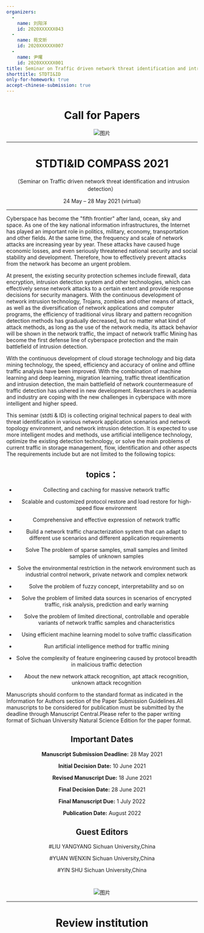 ```yaml
---
organizers:
  -
    name: 刘阳洋
    id: 2020XXXXXX043
  -
    name: 苑文昕
    id: 2020XXXXXX007
  -
    name: 尹曙
    id: 2020XXXXXX001
title: Seminar on Traffic driven network threat identification and intrusion detection 
shorttitle: STDTI&ID
only-for-homework: true
accept-chinese-submission: true
---
```



<div align=center>

# Call for Papers

![图片](https://raw.githubusercontent.com/xiaowang-0209/cfp/xiaowang-0209-patch-1/cfp/hehe.jpg)

---

# STDTI&ID COMPASS 2021

（Seminar on Traffic driven network threat identification and intrusion detection）

24 May – 28 May 2021 (virtual)

</div>

---


Cyberspace has become the "fifth frontier" after land, ocean, sky and space. As one of the key national information infrastructures, the Internet has played an important role in politics, military, economy, transportation and other fields. At the same time, the frequency and scale of network attacks are increasing year by year. These attacks have caused huge economic losses, and even seriously threatened national security and social stability and development. Therefore, how to effectively prevent attacks from the network has become an urgent problem.
    
At present, the existing security protection schemes include firewall, data encryption, intrusion detection system and other technologies, which can effectively sense network attacks to a certain extent and provide response decisions for security managers. With the continuous development of network intrusion technology, Trojans, zombies and other means of attack, as well as the diversification of network applications and computer programs, the efficiency of traditional virus library and pattern recognition detection methods has gradually decreased, but no matter what kind of attack methods, as long as the use of the network media, its attack behavior will be shown in the network traffic, the impact of network traffic Mining has become the first defense line of cyberspace protection and the main battlefield of intrusion detection.

With the continuous development of cloud storage technology and big data mining technology, the speed, efficiency and accuracy of online and offline traffic analysis have been improved. With the combination of machine learning and deep learning, migration learning, traffic threat identification and intrusion detection, the main battlefield of network countermeasure of traffic detection has ushered in new development. Researchers in academia and industry are coping with the new challenges in cyberspace with more intelligent and higher speed.

This seminar (stdti & ID) is collecting original technical papers to deal with threat identification in various network application scenarios and network topology environment, and network intrusion detection. It is expected to use more intelligent modes and methods, use artificial intelligence technology, optimize the existing detection technology, or solve the main problems of current traffic in storage management, flow, identification and other aspects The requirements include but are not limited to the following topics:


<center>

## topics：

</center>

<center>

* Collecting and caching for massive network traffic

* Scalable and customized protocol restore and load restore for high-speed flow environment

* Comprehensive and effective expression of network traffic

* Build a network traffic characterization system that can adapt to different use scenarios and different application requirements

* Solve The problem of sparse samples, small samples and limited samples of unknown samples

* Solve the environmental restriction in the network environment such as industrial control network, private network and complex network

* Solve the problem of fuzzy concept, interpretability and so on

* Solve the problem of limited data sources in scenarios of encrypted traffic, risk analysis, prediction and early warning

* Solve the problem of limited directional, controllable and operable variants of network traffic samples and characteristics

* Using efficient machine learning model to solve traffic classification

* Run artificial intelligence method for traffic mining

* Solve the complexity of feature engineering caused by protocol breadth in malicious traffic detection

* About the new network attack recognition, apt attack recognition, unknown attack recognition

</center>
Manuscripts should conform to the standard format as indicated in the Information for Authors section of the Paper Submission Guidelines.All manuscripts to be considered for publication must be submitted by the deadline through Manuscript Central.Please refer to the paper writing format of Sichuan University Natural Science Edition for the paper format.

<center>

## Important Dates

</center>


<center>

**Manuscript Submission Deadline:**  28 May 2021

**Initial Decision Date:**  10  June 2021

**Revised Manuscript Due:**  18 June 2021

**Final Decision Date:**  28 June 2021

**Final Manuscript Due:**  1 July 2022

**Publication Date:**  August 2022

</center>

<center>

## Guest Editors

#LIU YANGYANG
Sichuan University,China

#YUAN WENXIN
Sichuan University,China

#YIN SHU
Sichuan University,China

</center>

<div align=center>

# 

![图片](https://raw.githubusercontent.com/xiaowang-0209/cfp/main/cfp/cyber.png)

---

# Review institution

</div>
